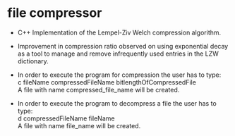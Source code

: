 # file compressor
- C++ Implementation of the Lempel-Ziv Welch compression algorithm. 
- Improvement in compression ratio observed on using exponential decay as a tool to manage and remove infrequently used entries in the LZW dictionary.

- In order to execute the program for compression the user has to type:\
  c fileName compressedFileName bitlengthOfCompressedFile\
  A file with name compressed_file_name will be created. 
- In order to execute the program to decompress a file the user has to type:\
  d compressedFileName fileName\
  A file with name file_name will be created. 

